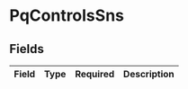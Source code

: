 # PqControlsSns


## Fields

| Field       | Type        | Required    | Description |
| ----------- | ----------- | ----------- | ----------- |